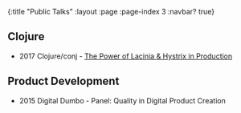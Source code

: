 {:title "Public Talks"
 :layout :page
 :page-index 3
 :navbar? true}

## Clojure

* 2017 Clojure/conj - [The Power of Lacinia & Hystrix in Production](https://github.com/luchiniatwork/conj2017)

## Product Development

* 2015 Digital Dumbo - Panel: Quality in Digital Product Creation
